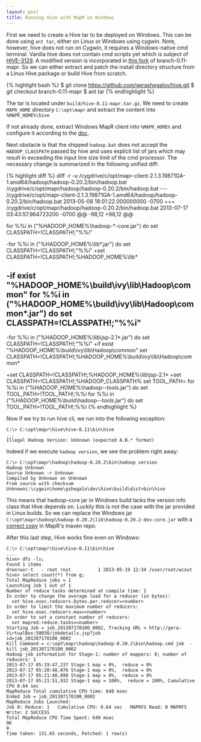 ```yaml
---
layout: post
title: Running Hive with MapR on Windows
---
```


First we need to create a Hive tar to be deployed on Windows. This can be done
using `ant tar`, either on Linux or Windows using cygwin. Note, however,
hive does not run on Cygwin, it requires a Windows-native cmd terminal.
Vanilla hive does not contain cmd scripts yet which is subject of
[HIVE-3129][1]. A modified version is incorporated in [this fork][2] of
branch-0.11-mapr. So we can either extract and patch the install directory
 structure from a Linux Hive package or build Hive from scratch.

{% highlight bash %}
$ git clone https://github.com/gerashegalov/hive.git
$ git checkout branch-0.11-mapr
$ ant tar
{% endhighlight %}

The tar is located under `build/hive-0.11-mapr.tar.gz`. We need to create
`MAPR_HOME` directory `C:\opt\mapr` and extract the content into 
`%MAPR_HOME%\hive`

If not already done, extract Windows MapR client into `%MAPR_HOME%` and 
configure it according to the [doc][3].

Next obstacle is that the shipped `hadoop.bat` does not accept the
`HADOOP_CLASSPATH` passed by hive and uses explicit list of jars which 
may result in exceeding the input line size limit of the cmd processor.
The necessary change is summarized in the following unified diff:

{% highlight diff %}
diff -r -u /cygdrive/c/opt/mapr-client-2.1.3.19871GA-1.amd64/hadoop/hadoop-0.20.2/bin/hadoop.bat /cygdrive/c/opt/mapr/hadoop/hadoop-0.20.2/bin/hadoop.bat
--- /cygdrive/c/opt/mapr-client-2.1.3.19871GA-1.amd64/hadoop/hadoop-0.20.2/bin/hadoop.bat       2013-05-08 18:01:22.000000000 -0700
+++ /cygdrive/c/opt/mapr/hadoop/hadoop-0.20.2/bin/hadoop.bat    2013-07-17 03:43:57.964723200 -0700
@@ -98,12 +98,12 @@

 for %%i in ("%HADOOP_HOME%\hadoop-*-core.jar") do set CLASSPATH=!CLASSPATH!;"%%i"

-for %%i in ("%HADOOP_HOME%\lib\*.jar") do set CLASSPATH=!CLASSPATH!;"%%i"
+set CLASSPATH=!CLASSPATH!;%HADOOP_HOME%\lib\*

-if exist "%HADOOP_HOME%\build\ivy\lib\Hadoop\common" for %%i in ("%HADOOP_HOME%\build\ivy\lib\Hadoop\common\*.jar") do set CLASSPATH=!CLASSPATH!;"%%i"
-
-for %%i in ("%HADOOP_HOME%\lib\jsp-2.1\*.jar") do set CLASSPATH=!CLASSPATH!;"%%i"
+if exist "%HADOOP_HOME%\build\ivy\lib\Hadoop\common" set CLASSPATH=!CLASSPATH!;%HADOOP_HOME%\build\ivy\lib\Hadoop\common\*

+set CLASSPATH=!CLASSPATH!;%HADOOP_HOME%\lib\jsp-2.1\*
+set CLASSPATH=!CLASSPATH!;%HADOOP_CLASSPATH%
 set TOOL_PATH=
 for %%i in ("%HADOOP_HOME%\hadoop-*-tools*.jar") do set TOOL_PATH=!TOOL_PATH!;%%i
 for %%i in ("%HADOOP_HOME%\build\hadoop-*-tools*.jar") do set TOOL_PATH=!TOOL_PATH!;%%i
{% endhighlight %}

Now if we try to run hive cli, we run into the following exception:

~~~
C:\> C:\opt\mapr\hive\hive-0.11\bin\hive
...
Illegal Hadoop Version: Unknown (expected A.B.* format)
~~~

Indeed if we execute `hadoop version`, we see the problem right away:

~~~
C:\> C:\opt\mapr\hadoop\hadoop-0.20.2\bin\hadoop version
Hadoop Unknown
Source Unknown -r Unknown
Compiled by Unknown on Unknown
From source with checksum Unknownc:\cygwin\home\gshegalo\dev\hive\build\dist>bin\hive
~~~

This means that hadoop-core jar in Windows build lacks the version info class
that Hive depends on. Luckily this is not the case with the jar provided in
Linux builds. So we can replace the Windows jar
`C:\opt\mapr\hadoop\hadoop-0.20.2\lib\hadoop-0.20.2-dev-core.jar` with a 
[correct copy][4] in MapR's maven repo.

After this last step, Hive works fine even on Windows:

~~~
C:\> C:\opt\mapr\hive\hive-0.11\bin\hive
...
hive> dfs -ls;
Found 1 items
drwxrwxr-t   - root root          1 2013-05-19 12:34 /user/root/wcout
hive> select count(*) from g;
Total MapReduce jobs = 1
Launching Job 1 out of 1
Number of reduce tasks determined at compile time: 1
In order to change the average load for a reducer (in bytes):
  set hive.exec.reducers.bytes.per.reducer=<number>
In order to limit the maximum number of reducers:
  set hive.exec.reducers.max=<number>
In order to set a constant number of reducers:
  set mapred.reduce.tasks=<number>
Starting Job = job_201307170100_0002, Tracking URL = http://gera-VirtualBox:50030/jobdetails.jsp?job
id=job_201307170100_0002
Kill Command = c:\opt\mapr\hadoop\hadoop-0.20.2\bin\hadoop.cmd job  -kill job_201307170100_0002
Hadoop job information for Stage-1: number of mappers: 0; number of reducers: 1
2013-07-17 05:19:47,237 Stage-1 map = 0%,  reduce = 0%
2013-07-17 05:20:48,076 Stage-1 map = 0%,  reduce = 0%
2013-07-17 05:21:48,898 Stage-1 map = 0%,  reduce = 0%
2013-07-17 05:21:51,932 Stage-1 map = 100%,  reduce = 100%, Cumulative CPU 0.64 sec
MapReduce Total cumulative CPU time: 640 msec
Ended Job = job_201307170100_0002
MapReduce Jobs Launched:
Job 0: Reduce: 1   Cumulative CPU: 0.64 sec   MAPRFS Read: 0 MAPRFS Write: 2 SUCCESS
Total MapReduce CPU Time Spent: 640 msec
OK
0
Time taken: 131.65 seconds, Fetched: 1 row(s)
~~~

[1]: https://issues.apache.org/jira/browse/HIVE-3129
[2]: https://github.com/gerashegalov/hive/tree/branch-0.11-mapr
[3]: http://www.mapr.com/doc/display/MapR/Setting+Up+the+Client#SettingUptheClient-windowsclient 
[4]: http://repository.mapr.com/nexus/content/groups/mapr-public/org/apache/hadoop/hadoop-core/1.0.3-mapr-2.1.3.1/hadoop-core-1.0.3-mapr-2.1.3.1.jar
